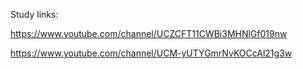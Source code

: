 Study links:

https://www.youtube.com/channel/UCZCFT11CWBi3MHNlGf019nw

https://www.youtube.com/channel/UCM-yUTYGmrNvKOCcAl21g3w
